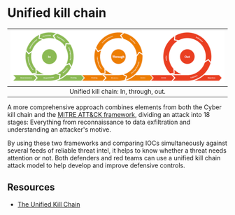 # Unified kill chain

| ![Unified Kill Chain](../../_static/images/ukc.png) |
|:---------------------------------------------------:|
|        Unified kill chain: In, through, out.        |

A more comprehensive approach combines elements from both the Cyber kill chain and the [MITRE ATT&CK framework](ukc.md), dividing an attack into 18 stages: Everything from reconnaissance to data exfiltration and understanding an attacker's motive. 
 
By using these two frameworks and comparing IOCs simultaneously against several feeds of reliable threat intel, it helps to know whether a threat needs attention or not. Both defenders and red teams can use a unified kill chain attack model to help develop and improve defensive controls.

## Resources

* [The Unified Kill Chain](https://unifiedkillchain.com/)
